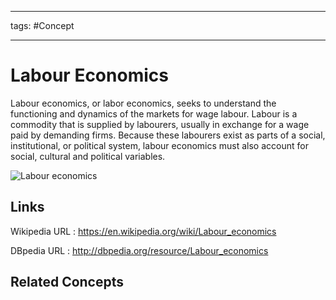 




---

tags: #Concept

---
# Labour Economics


Labour economics, or labor economics, seeks to understand the functioning and dynamics of the markets for wage labour. Labour is a commodity that is supplied by labourers, usually in exchange for a wage paid by demanding firms. Because these labourers exist as parts of a social, institutional, or political system, labour economics must also account for social, cultural and political variables.

![Labour economics](http://commons.wikimedia.org/wiki/Special:FilePath/Job_Advertisement_Board_in_Shenzhen_-01.jpg?width=300)


## Links


Wikipedia URL : https://en.wikipedia.org/wiki/Labour_economics

DBpedia URL : http://dbpedia.org/resource/Labour_economics


## Related Concepts
